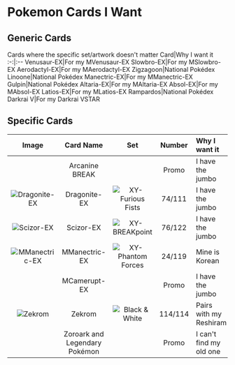 # Pokemon Cards I Want

## Generic Cards
Cards where the specific set/artwork doesn't matter
Card|Why I want it
:-:|:--
Venusaur-EX|For my MVenusaur-EX
Slowbro-EX|For my MSlowbro-EX
Aerodactyl-EX|For my MAerodactyl-EX
Zigzagoon|National Pokédex
Linoone|National Pokédex
Manectric-EX|For my MManectric-EX
Gulpin|National Pokédex
Altaria-EX|For my MAltaria-EX
Absol-EX|For my MAbsol-EX
Latios-EX|For my MLatios-EX
Rampardos|National Pokédex
Darkrai V|For my Darkrai VSTAR


## Specific Cards

Image|Card Name|Set|Number|Why I want it
:-:|:-:|:-:|:-:|:--
&nbsp;|Arcanine BREAK||Promo|I have the jumbo
![Dragonite-EX](https://www.pokemon.com/static-assets/content-assets/cms2/img/cards/web/XY3/XY3_EN_74.png)|Dragonite-EX|![XY-Furious Fists](https://www.pokemon.com/static-assets/content-assets/cms/img/tcg/expansion-symbols/_40x40/xy3-expansion-symbol.png)|74/111|I have the jumbo
![Scizor-EX](https://www.pokemon.com/static-assets/content-assets/cms2/img/cards/web/XY9/XY9_EN_76.png)|Scizor-EX|![XY-BREAKpoint](https://www.pokemon.com/static-assets/content-assets/cms/img/tcg/expansion-symbols/_40x40/xy9-expansion-symbol.png)|76/122|I have the jumbo
![MManectric-EX](https://www.pokemon.com/static-assets/content-assets/cms2/img/cards/web/XY4/XY4_EN_24.png)|MManectric-EX|![XY-Phantom Forces](https://www.pokemon.com/static-assets/content-assets/cms/img/tcg/expansion-symbols/_40x40/xy4-expansion-symbol.png)|24/119|Mine is Korean
&nbsp;|MCamerupt-EX||Promo|I have the jumbo
![Zekrom](https://www.pokemon.com/static-assets/content-assets/cms2/img/cards/web/BW1/BW1_EN_114.png)|Zekrom|![Black & White](https://www.pokemon.com/static-assets/content-assets/cms-en-uk/img/tcg/expansion-symbols/bw1-expansion-symbol.png)|114/114|Pairs with my Reshiram
&nbsp;|Zoroark and Legendary Pokémon||Promo|I can't find my old one